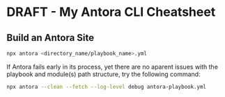 # DRAFT - My Antora CLI Cheatsheet

## Build an Antora Site

```sh
npx antora <directory_name/playbook_name>.yml
```

If Antora fails early in its process, yet there are no aparent issues with the playbook and module(s) path structure, try the following command:
    
```sh
npx antora --clean --fetch --log-level debug antora-playbook.yml
```